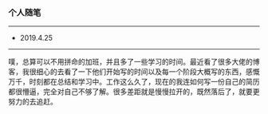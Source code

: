 ### 个人随笔

---
- 2019.4.25

---

噗，总算可以不用拼命的加班，并且多了一些学习的时间。最近看了很多大佬的博客，我很细心的去看了一下他们开始写的时间以及每一个阶段大概写的东西，感慨万千，时刻都在总结和学习中。工作这么久了，现在的我连如何写一份自己的简历都很懵逼，完全对自己不够了解。很多差距就是慢慢拉开的，既然落后了，就要更努力的去追赶。   

